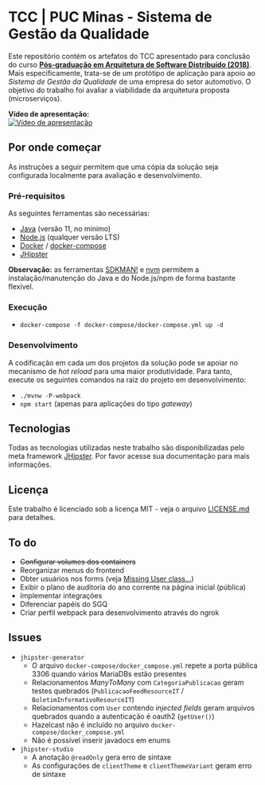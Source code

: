 # TCC | PUC Minas  - Sistema de Gestão da Qualidade

Este repositório contém os artefatos do TCC apresentado para conclusão do curso [**Pós-graduação em Arquitetura de Software Distribuído (2018)**](https://www.pucminas.br/PucVirtual/Pos-Graduacao/Paginas/Arquitetura-de-Software-Distribuido.aspx?moda=1&polo=1&area=11&curso=2096&situ=1). Mais especificamente, trata-se de um protótipo de aplicação para apoio ao *Sistema de Gestão da Qualidade* de uma empresa do setor automotivo. O objetivo do trabalho foi avaliar a viabilidade da arquitetura proposta (microserviços).

<!--<img alt="Diagrama de arquitetura" src="doc/arquitetura.png" style="height:75%; width:75%;">-->

**Vídeo de apresentação:**\
[![Vídeo de apresentação](https://raw.githubusercontent.com/lzkill/tcc_puc-minas/develop/doc/dev_monkey.png)](https://www.youtube.com/watch?v=_LmJVLnPJeo)

## Por onde começar

As instruções a seguir permitem que uma cópia da solução seja configurada localmente para avaliação e desenvolvimento.

### Pré-requisitos

As seguintes ferramentas são necessárias:

- [Java](https://adoptopenjdk.net/) (versão 11, no mínimo)
- [Node.js](https://nodejs.org/) (qualquer versão LTS)
- [Docker](https://docs.docker.com/install/) / [docker-compose](https://docs.docker.com/compose/install/)
- [JHipster](https://www.jhipster.tech/installation/)

**Observação:** as ferramentas [SDKMAN!](https://sdkman.io/) e [nvm](https://github.com/nvm-sh/nvm) permitem a instalação/manutenção do Java e do Node.js/npm de forma bastante flexível.

### Execução

- `docker-compose -f docker-compose/docker-compose.yml up -d`

### Desenvolvimento

A codificação em cada um dos projetos da solução pode se apoiar no mecanismo de *hot reload* para uma maior produtividade. Para tanto, execute os seguintes comandos na raiz do projeto em desenvolvimento:

- `./mvnw -P-webpack`
- `npm start` (apenas para aplicações do tipo *gateway*)

## Tecnologias

Todas as tecnologias utilizadas neste trabalho são disponibilizadas pelo meta framework [JHipster](https://www.jhipster.tech/tech-stack/). Por favor acesse sua documentação para mais informações.

## Licença

Este trabalho é licenciado sob a licença MIT - veja o arquivo [LICENSE.md](LICENSE.md) para detalhes.

## To do

- ~~Configurar volumes dos containers~~
- Reorganizar menus do frontend
- Obter usuários nos forms (veja [Missing User class...](https://stackoverflow.com/a/43405851))
- Exibir o plano de auditoria do ano corrente na página inicial (pública)
- Implementar integrações
- Diferenciar papéis do SGQ
- Criar perfil webpack para desenvolvimento através do ngrok

## Issues

* `jhipster-generator`
  - O arquivo `docker-compose/docker_compose.yml` repete a porta pública 3306 quando vários MariaDBs estão presentes
  - Relacionamentos *ManyToMany* com `CategoriaPublicacao` geram testes quebrados (`PublicacaoFeedResourceIT` / `BoletimInformativoResourceIT`)
  - Relacionamentos com `User` contendo *injected fields* geram arquivos quebrados quando a autenticação é oauth2 (`getUser()`)
  - Hazelcast não é incluído no arquivo `docker-compose/docker_compose.yml`
  - Não é possível inserir javadocs em enums
* `jhipster-studio`
  - A anotação `@readOnly` gera erro de sintaxe
  - As configurações de `clientTheme` e `clientThemeVariant` geram erro de sintaxe
